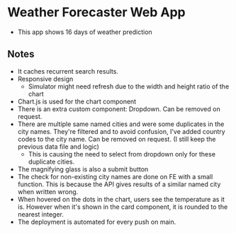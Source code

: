 # Weather Forecaster Web App
   * This app shows 16 days of weather prediction

## Notes

* It caches recurrent search results.
* Responsive design
  - Simulator might need refresh due to the width and height ratio of the chart
* Chart.js is used for the chart component
* There is an extra custom component: Dropdown. Can be removed on request.
* There are multiple same named cities and were some duplicates in the city names. They're filtered and to avoid confusion, I've added country codes to the city name. Can be removed on request. (I still keep the previous data file and logic)
  - This is causing the need to select from dropdown only for these duplicate cities.
* The magnifying glass is also a submit button
* The check for non-existing city names are done on FE with a small function. This is because the API gives results of a similar named city when written wrong.
* When hovered on the dots in the chart, users see the temperature as it is. However when it's shown in the card component, it is rounded to the nearest integer.
* The deployment is automated for every push on main.
